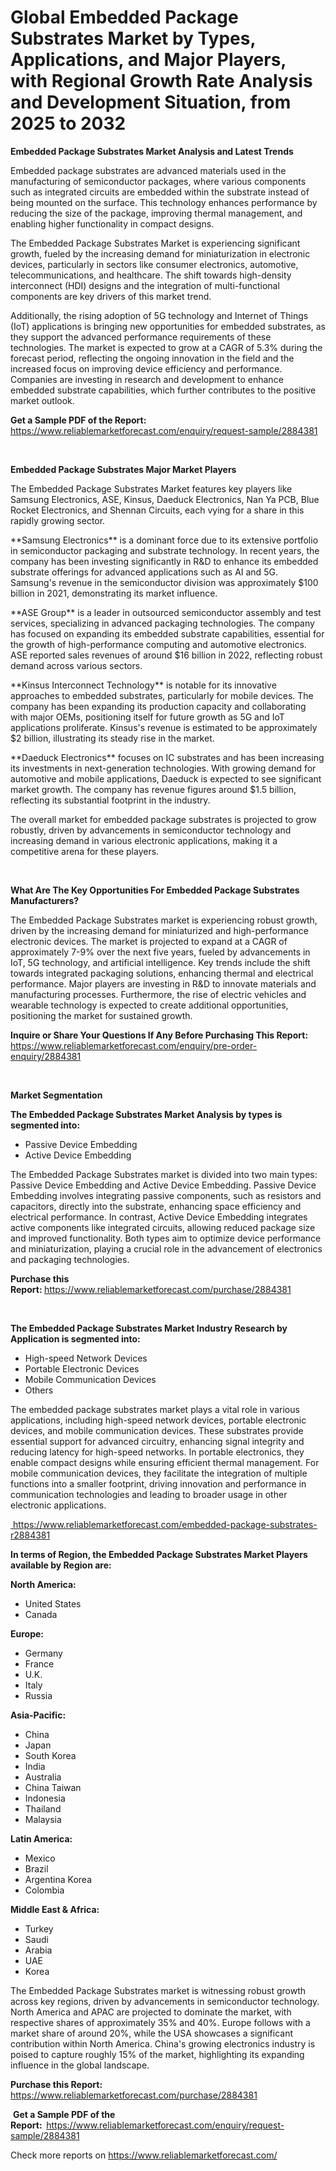 <p><h1>Global Embedded Package Substrates Market by Types, Applications, and Major Players, with Regional Growth Rate Analysis and Development Situation, from 2025 to 2032</h1></p><p><strong>Embedded Package Substrates Market Analysis and Latest Trends</strong></p>
<p><p>Embedded package substrates are advanced materials used in the manufacturing of semiconductor packages, where various components such as integrated circuits are embedded within the substrate instead of being mounted on the surface. This technology enhances performance by reducing the size of the package, improving thermal management, and enabling higher functionality in compact designs. </p><p>The Embedded Package Substrates Market is experiencing significant growth, fueled by the increasing demand for miniaturization in electronic devices, particularly in sectors like consumer electronics, automotive, telecommunications, and healthcare. The shift towards high-density interconnect (HDI) designs and the integration of multi-functional components are key drivers of this market trend. </p><p>Additionally, the rising adoption of 5G technology and Internet of Things (IoT) applications is bringing new opportunities for embedded substrates, as they support the advanced performance requirements of these technologies. The market is expected to grow at a CAGR of 5.3% during the forecast period, reflecting the ongoing innovation in the field and the increased focus on improving device efficiency and performance. Companies are investing in research and development to enhance embedded substrate capabilities, which further contributes to the positive market outlook.</p></p>
<p><strong>Get a Sample PDF of the Report:&nbsp;</strong> <a href="https://www.reliablemarketforecast.com/enquiry/request-sample/2884381?utm_campaign=2724&utm_medium=2&utm_source=Github&utm_content=ia&utm_term=13032025&utm_id=embedded-package-substrates">https://www.reliablemarketforecast.com/enquiry/request-sample/2884381</a></p>
<p>&nbsp;</p>
<p><strong>Embedded Package Substrates Major Market Players</strong></p>
<p><p>The Embedded Package Substrates Market features key players like Samsung Electronics, ASE, Kinsus, Daeduck Electronics, Nan Ya PCB, Blue Rocket Electronics, and Shennan Circuits, each vying for a share in this rapidly growing sector.</p><p>**Samsung Electronics** is a dominant force due to its extensive portfolio in semiconductor packaging and substrate technology. In recent years, the company has been investing significantly in R&D to enhance its embedded substrate offerings for advanced applications such as AI and 5G. Samsung's revenue in the semiconductor division was approximately $100 billion in 2021, demonstrating its market influence.</p><p>**ASE Group** is a leader in outsourced semiconductor assembly and test services, specializing in advanced packaging technologies. The company has focused on expanding its embedded substrate capabilities, essential for the growth of high-performance computing and automotive electronics. ASE reported sales revenues of around $16 billion in 2022, reflecting robust demand across various sectors.</p><p>**Kinsus Interconnect Technology** is notable for its innovative approaches to embedded substrates, particularly for mobile devices. The company has been expanding its production capacity and collaborating with major OEMs, positioning itself for future growth as 5G and IoT applications proliferate. Kinsus's revenue is estimated to be approximately $2 billion, illustrating its steady rise in the market.</p><p>**Daeduck Electronics** focuses on IC substrates and has been increasing its investments in next-generation technologies. With growing demand for automotive and mobile applications, Daeduck is expected to see significant market growth. The company has revenue figures around $1.5 billion, reflecting its substantial footprint in the industry.</p><p>The overall market for embedded package substrates is projected to grow robustly, driven by advancements in semiconductor technology and increasing demand in various electronic applications, making it a competitive arena for these players.</p></p>
<p>&nbsp;</p>
<p><strong>What Are The Key Opportunities For Embedded Package Substrates Manufacturers?</strong></p>
<p><p>The Embedded Package Substrates market is experiencing robust growth, driven by the increasing demand for miniaturized and high-performance electronic devices. The market is projected to expand at a CAGR of approximately 7-9% over the next five years, fueled by advancements in IoT, 5G technology, and artificial intelligence. Key trends include the shift towards integrated packaging solutions, enhancing thermal and electrical performance. Major players are investing in R&D to innovate materials and manufacturing processes. Furthermore, the rise of electric vehicles and wearable technology is expected to create additional opportunities, positioning the market for sustained growth.</p></p>
<p><strong>Inquire or Share Your Questions If Any Before Purchasing This Report:</strong> <a href="https://www.reliablemarketforecast.com/enquiry/pre-order-enquiry/2884381?utm_campaign=2724&utm_medium=2&utm_source=Github&utm_content=ia&utm_term=13032025&utm_id=embedded-package-substrates">https://www.reliablemarketforecast.com/enquiry/pre-order-enquiry/2884381</a></p>
<p>&nbsp;</p>
<p><strong>Market Segmentation</strong></p>
<p><strong>The Embedded Package Substrates Market Analysis by types is segmented into:</strong></p>
<p><ul><li>Passive Device Embedding</li><li>Active Device Embedding</li></ul></p>
<p><p>The Embedded Package Substrates market is divided into two main types: Passive Device Embedding and Active Device Embedding. Passive Device Embedding involves integrating passive components, such as resistors and capacitors, directly into the substrate, enhancing space efficiency and electrical performance. In contrast, Active Device Embedding integrates active components like integrated circuits, allowing reduced package size and improved functionality. Both types aim to optimize device performance and miniaturization, playing a crucial role in the advancement of electronics and packaging technologies.</p></p>
<p><strong>Purchase this Report:&nbsp;</strong><a href="https://www.reliablemarketforecast.com/purchase/2884381?utm_campaign=2724&utm_medium=2&utm_source=Github&utm_content=ia&utm_term=13032025&utm_id=embedded-package-substrates">https://www.reliablemarketforecast.com/purchase/2884381</a></p>
<p>&nbsp;</p>
<p><strong>The Embedded Package Substrates Market Industry Research by Application is segmented into:</strong></p>
<p><ul><li>High-speed Network Devices</li><li>Portable Electronic Devices</li><li>Mobile Communication Devices</li><li>Others</li></ul></p>
<p><p>The embedded package substrates market plays a vital role in various applications, including high-speed network devices, portable electronic devices, and mobile communication devices. These substrates provide essential support for advanced circuitry, enhancing signal integrity and reducing latency for high-speed networks. In portable electronics, they enable compact designs while ensuring efficient thermal management. For mobile communication devices, they facilitate the integration of multiple functions into a smaller footprint, driving innovation and performance in communication technologies and leading to broader usage in other electronic applications.</p></p>
<p><a href="https://www.reliablemarketforecast.com/embedded-package-substrates-r2884381?utm_campaign=2724&utm_medium=2&utm_source=Github&utm_content=ia&utm_term=13032025&utm_id=embedded-package-substrates">&nbsp;https://www.reliablemarketforecast.com/embedded-package-substrates-r2884381</a></p>
<p><strong>In terms of Region, the Embedded Package Substrates Market Players available by Region are:</strong></p>
<p>
    <p> <strong> North America: </strong>
        <ul>
            <li>United States</li>
            <li>Canada</li>
        </ul>
        </p> 
    <p> <strong> Europe: </strong>
        <ul>
            <li>Germany</li>
            <li>France</li>
            <li>U.K.</li>
            <li>Italy</li>
            <li>Russia</li>
        </ul>
        </p> 
    <p> <strong> Asia-Pacific: </strong>
        <ul>
            <li>China</li>
            <li>Japan</li>
            <li>South Korea</li>
            <li>India</li>
            <li>Australia</li>
            <li>China Taiwan</li>
            <li>Indonesia</li>
            <li>Thailand</li>
            <li>Malaysia</li>
        </ul>
        </p> 
    <p> <strong> Latin America: </strong>
        <ul>
            <li>Mexico</li>
            <li>Brazil</li>
            <li>Argentina Korea</li>
            <li>Colombia</li>
        </ul>
        </p> 
    <p> <strong> Middle East & Africa: </strong>
        <ul>
            <li>Turkey</li>
            <li>Saudi</li>
            <li>Arabia</li>
            <li>UAE</li>
            <li>Korea</li>
        </ul>
    </p>
    </p>
<p><p>The Embedded Package Substrates market is witnessing robust growth across key regions, driven by advancements in semiconductor technology. North America and APAC are projected to dominate the market, with respective shares of approximately 35% and 40%. Europe follows with a market share of around 20%, while the USA showcases a significant contribution within North America. China's growing electronics industry is poised to capture roughly 15% of the market, highlighting its expanding influence in the global landscape.</p></p>
<p><strong>Purchase this Report: </strong><a href="https://www.reliablemarketforecast.com/purchase/2884381?utm_campaign=2724&utm_medium=2&utm_source=Github&utm_content=ia&utm_term=13032025&utm_id=embedded-package-substrates">https://www.reliablemarketforecast.com/purchase/2884381</a></p>
<p>&nbsp;<strong>Get a Sample PDF of the Report:&nbsp;&nbsp;</strong><a href="https://www.reliablemarketforecast.com/enquiry/request-sample/2884381?utm_campaign=2724&utm_medium=2&utm_source=Github&utm_content=ia&utm_term=13032025&utm_id=embedded-package-substrates">https://www.reliablemarketforecast.com/enquiry/request-sample/2884381</a></p>
<p><strong></strong></p>
<p>Check more reports on <a href="https://www.reliablemarketforecast.com/?utm_campaign=2724&utm_medium=2&utm_source=Github&utm_content=ia&utm_term=13032025&utm_id=embedded-package-substrates">https://www.reliablemarketforecast.com/</a></p>